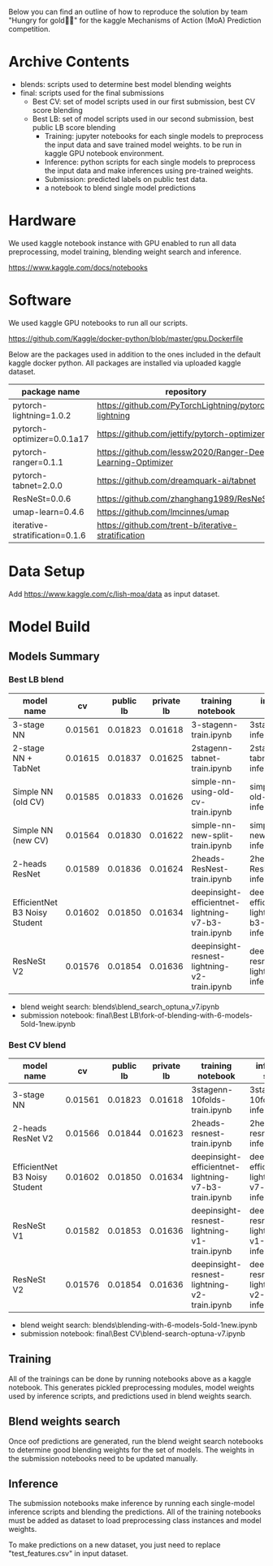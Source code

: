 Below you can find an outline of how to reproduce the solution by team "Hungry for gold🥇🥇" for the kaggle Mechanisms of Action (MoA) Prediction competition.

# Archive Contents
- blends: scripts used to determine best model blending weights
- final: scripts used for the final submissions
    - Best CV: set of model scripts used in our first submission, best CV score blending
    - Best LB: set of model scripts used in our second submission, best public LB score blending
        - Training: jupyter notebooks for each single models to preprocess the input data and save trained model weights. to be run in kaggle GPU notebook environment.
        - Inference: python scripts for each single models to preprocess the input data and make inferences using pre-trained weights.
        - Submission: predicted labels on public test data.
        - a notebook to blend single model predictions

# Hardware
We used kaggle notebook instance with GPU enabled to run all data preprocessing, model training, blending weight search and inference.

https://www.kaggle.com/docs/notebooks

# Software
We used kaggle GPU notebooks to run all our scripts. 

https://github.com/Kaggle/docker-python/blob/master/gpu.Dockerfile

Below are the packages used in addition to the ones included in the default kaggle docker python. All packages are installed via uploaded kaggle dataset.

| package name | repository | kaggle dataset |
| --- |--- | --- |
| pytorch-lightning=1.0.2 | https://github.com/PyTorchLightning/pytorch-lightning|https://www.kaggle.com/markpeng/pytorch-lightning |
| pytorch-optimizer=0.0.1a17 | https://github.com/jettify/pytorch-optimizer |https://www.kaggle.com/markpeng/pytorch-optimizer |
| pytorch-ranger=0.1.1 |https://github.com/lessw2020/Ranger-Deep-Learning-Optimizer|https://www.kaggle.com/markpeng/pytorch-ranger |
| pytorch-tabnet=2.0.0 | https://github.com/dreamquark-ai/tabnet | https://www.kaggle.com/ryati131457/pytorchtabnet |
| ResNeSt=0.0.6| https://github.com/zhanghang1989/ResNeSt | https://www.kaggle.com/markpeng/resnest |
| umap-learn=0.4.6 | https://github.com/lmcinnes/umap | https://www.kaggle.com/kozistr/umaplearn|
| iterative-stratification=0.1.6 |https://github.com/trent-b/iterative-stratification |https://www.kaggle.com/yasufuminakama/iterative-stratification |

<!-- python packages are also detailed separately in `requirements.txt` -->

# Data Setup
Add https://www.kaggle.com/c/lish-moa/data as input dataset.

# Model Build
## Models Summary
### Best LB blend
| model name| cv | public lb | private lb | training notebook | inference script |
|-|-|-|-|-|-|
|3-stage NN|0.01561|0.01823|0.01618|3-stagenn-train.ipynb|3stage-nn-inference.py|
|2-stage NN + TabNet |0.01615|0.01837|0.01625|2stagenn-tabnet-train.ipynb|2stage-nn-tabnet-inference.ipynb|
|Simple NN (old CV)|0.01585|0.01833|0.01626|simple-nn-using-old-cv-train.ipynb|simple-nn-old-split-inference.py|
|Simple NN (new CV)|0.01564|0.01830|0.01622|simple-nn-new-split-train.ipynb|simple-nn-new-split-inference.py|
|2-heads ResNet |0.01589|0.01836|0.01624|2heads-ResNest-train.ipynb|2heads-ResNest-inference.py|
|EfficientNet B3 Noisy Student |0.01602|0.01850|0.01634|deepinsight-efficientnet-lightning-v7-b3-train.ipynb|deepinsight-efficientnet-lightning-v7-b3-inference.py|
|ResNeSt V2|0.01576|0.01854|0.01636|deepinsight-resnest-lightning-v2-train.ipynb|deepinsight-resnest-lightning-v2-inference.py |

- blend weight search: blends\blend_search_optuna_v7.ipynb
- submission notebook: final\Best LB\fork-of-blending-with-6-models-5old-1new.ipynb

### Best CV blend

| model name| cv | public lb | private lb | training notebook | inference script |
|-|-|-|-|-|-|
|3-stage NN|0.01561|0.01823|0.01618|3stagenn-10folds-train.ipynb|3stagenn-10folds-inference.py|
|2-heads ResNet V2 |0.01566|0.01844|0.01623|2heads-resnest-train.ipynb|2heads-resnest-inference.py|
|EfficientNet B3 Noisy Student |0.01602|0.01850|0.01634|deepinsight-efficientnet-lightning-v7-b3-train.ipynb|deepinsight-efficientnet-lightning-v7-b3-inference.py|
|ResNeSt V1|0.01582|0.01853|0.01636|deepinsight-resnest-lightning-v1-train.ipynb|deepinsight-resnest-lightning-v1-inference.py|
|ResNeSt V2|0.01576|0.01854|0.01636|deepinsight-resnest-lightning-v2-train.ipynb|deepinsight-resnest-lightning-v2-inference.py|

- blend weight search: blends\blending-with-6-models-5old-1new.ipynb
- submission notebook: final\Best CV\blend-search-optuna-v7.ipynb

## Training
All of the trainings can be done by running notebooks above as a kaggle notebook. This generates pickled preprocessing modules, model weights used by inference scripts, and predictions used in blend weights search.

## Blend weights search
Once oof predictions are generated, run the blend weight search notebooks to determine good blending weights for the set of models. The weights in the submission notebooks need to be updated manually.

## Inference
The submission notebooks make inference by running each single-model inference scripts and blending the predictions. All of the training notebooks must be added as dataset to load preprocessing class instances and model weights.

To make predictions on a new dataset, you just need to replace "test_features.csv" in input dataset.
